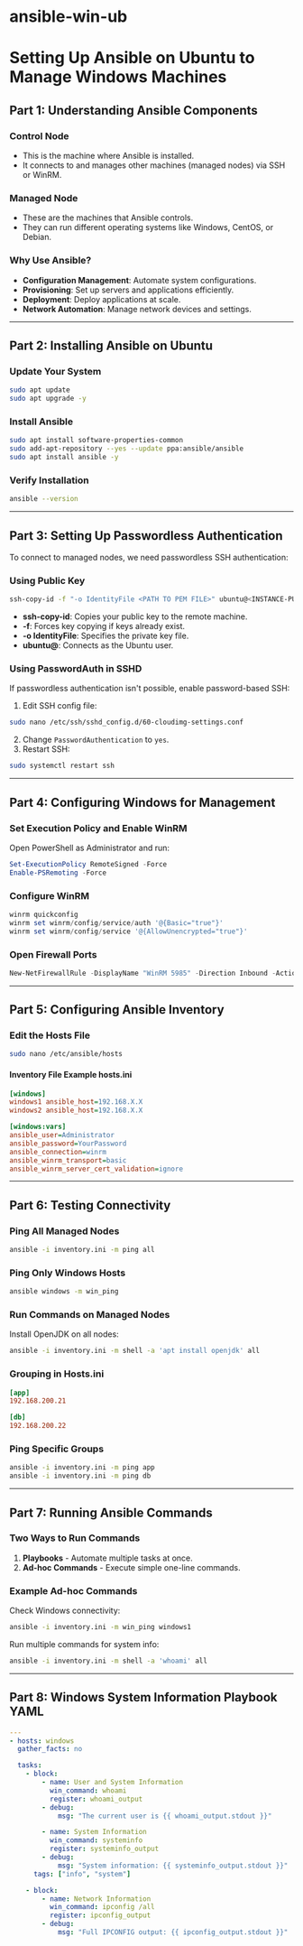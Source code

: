 # ansible-win-ub
# Setting Up Ansible on Ubuntu to Manage Windows Machines

## Part 1: Understanding Ansible Components

### Control Node

- This is the machine where Ansible is installed.
- It connects to and manages other machines (managed nodes) via SSH or WinRM.

### Managed Node

- These are the machines that Ansible controls.
- They can run different operating systems like Windows, CentOS, or Debian.

### Why Use Ansible?

- **Configuration Management**: Automate system configurations.
- **Provisioning**: Set up servers and applications efficiently.
- **Deployment**: Deploy applications at scale.
- **Network Automation**: Manage network devices and settings.

---

## Part 2: Installing Ansible on Ubuntu

### Update Your System

```bash
sudo apt update
sudo apt upgrade -y
```

### Install Ansible

```bash
sudo apt install software-properties-common
sudo add-apt-repository --yes --update ppa:ansible/ansible
sudo apt install ansible -y
```

### Verify Installation

```bash
ansible --version
```

---

## Part 3: Setting Up Passwordless Authentication

To connect to managed nodes, we need passwordless SSH authentication:

### Using Public Key

```bash
ssh-copy-id -f "-o IdentityFile <PATH TO PEM FILE>" ubuntu@<INSTANCE-PUBLIC-IP>
```

- **ssh-copy-id**: Copies your public key to the remote machine.
- **-f**: Forces key copying if keys already exist.
- **-o IdentityFile**: Specifies the private key file.
- **ubuntu@**: Connects as the Ubuntu user.

### Using PasswordAuth in SSHD

If passwordless authentication isn't possible, enable password-based SSH:

1. Edit SSH config file:

```bash
sudo nano /etc/ssh/sshd_config.d/60-cloudimg-settings.conf
```

2. Change `PasswordAuthentication` to `yes`.
3. Restart SSH:

```bash
sudo systemctl restart ssh
```

---

## Part 4: Configuring Windows for Management

### Set Execution Policy and Enable WinRM

Open PowerShell as Administrator and run:

```powershell
Set-ExecutionPolicy RemoteSigned -Force
Enable-PSRemoting -Force
```

### Configure WinRM

```powershell
winrm quickconfig
winrm set winrm/config/service/auth '@{Basic="true"}'
winrm set winrm/config/service '@{AllowUnencrypted="true"}'
```

### Open Firewall Ports

```powershell
New-NetFirewallRule -DisplayName "WinRM 5985" -Direction Inbound -Action Allow -Protocol TCP -LocalPort 5985
```

---

## Part 5: Configuring Ansible Inventory

### Edit the Hosts File

```bash
sudo nano /etc/ansible/hosts
```

#### Inventory File Example hosts.ini

```ini
[windows]
windows1 ansible_host=192.168.X.X
windows2 ansible_host=192.168.X.X

[windows:vars]
ansible_user=Administrator
ansible_password=YourPassword
ansible_connection=winrm
ansible_winrm_transport=basic
ansible_winrm_server_cert_validation=ignore
```

---

## Part 6: Testing Connectivity

### Ping All Managed Nodes

```bash
ansible -i inventory.ini -m ping all
```

### Ping Only Windows Hosts

```bash
ansible windows -m win_ping
```

### Run Commands on Managed Nodes

Install OpenJDK on all nodes:

```bash
ansible -i inventory.ini -m shell -a 'apt install openjdk' all
```

### Grouping in Hosts.ini

```ini
[app]
192.168.200.21

[db]
192.168.200.22
```



### Ping Specific Groups

```bash
ansible -i inventory.ini -m ping app
ansible -i inventory.ini -m ping db
```

---

## Part 7: Running Ansible Commands

### Two Ways to Run Commands

1. **Playbooks** - Automate multiple tasks at once.
2. **Ad-hoc Commands** - Execute simple one-line commands.

### Example Ad-hoc Commands

Check Windows connectivity:

```bash
ansible -i inventory.ini -m win_ping windows1
```

Run multiple commands for system info:

```bash
ansible -i inventory.ini -m shell -a 'whoami' all
```

---

## Part 8: Windows System Information Playbook YAML

```yaml
---
- hosts: windows
  gather_facts: no

  tasks:
    - block:
        - name: User and System Information
          win_command: whoami
          register: whoami_output
        - debug:
            msg: "The current user is {{ whoami_output.stdout }}"

        - name: System Information
          win_command: systeminfo
          register: systeminfo_output
        - debug:
            msg: "System information: {{ systeminfo_output.stdout }}"
      tags: ["info", "system"]

    - block:
        - name: Network Information
          win_command: ipconfig /all
          register: ipconfig_output
        - debug:
            msg: "Full IPCONFIG output: {{ ipconfig_output.stdout }}"
```
